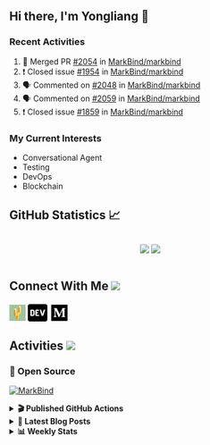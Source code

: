## Hi there, I'm Yongliang 👋

### Recent Activities

<!--START_SECTION:activity-->
1. 🎉 Merged PR [#2054](https://github.com/MarkBind/markbind/pull/2054) in [MarkBind/markbind](https://github.com/MarkBind/markbind)
2. ❗️ Closed issue [#1954](https://github.com/MarkBind/markbind/issues/1954) in [MarkBind/markbind](https://github.com/MarkBind/markbind)
3. 🗣 Commented on [#2048](https://github.com/MarkBind/markbind/issues/2048) in [MarkBind/markbind](https://github.com/MarkBind/markbind)
4. 🗣 Commented on [#2059](https://github.com/MarkBind/markbind/issues/2059) in [MarkBind/markbind](https://github.com/MarkBind/markbind)
5. ❗️ Closed issue [#1859](https://github.com/MarkBind/markbind/issues/1859) in [MarkBind/markbind](https://github.com/MarkBind/markbind)
<!--END_SECTION:activity-->

### My Current Interests

- Conversational Agent
- Testing
- DevOps
- Blockchain

## GitHub Statistics :chart_with_upwards_trend:
<div align="center">
<div style="display: flex; align-items: center; justify-content: center;">

[![](https://github-readme-stats-tlylt.vercel.app/api?username=tlylt&show_icons=true&theme=tokyonight&hide_border=true&locale=en)](https://github.com/tlylt)
[![](https://github-readme-streak-stats.herokuapp.com/?user=tlylt&theme=tokyonight&hide_border=true)](https://github.com/tlylt)
</div>
</div>

## Connect With Me <img src="https://media.giphy.com/media/2wh5K5yE3ulp3xgYcG/giphy-downsized.gif" width="30">

<a href="https://www.yongliangliu.com/" target="_blank"><img align="center" src="static/site-icon.png" alt="yongliangliu.com" height="29" width="29" /></a>
<a href="https://dev.to/tlylt" target="_blank"><img align="center" src="static/dev-badge.svg" alt="dev.to/tlylt" height="35" width="35" /></a>
<a href="https://tlylt.medium.com" target="_blank"><img align="center" src="static/medium.png" alt="tlylt.medium.com" height="35" width="35" /></a>

## Activities <img src="https://media.giphy.com/media/WUlplcMpOCEmTGBtBW/giphy.gif" width="30">

### 🔭 Open Source

[![MarkBind](https://github-readme-stats-tlylt.vercel.app/api/pin/?username=markbind&repo=markbind)](https://github.com/MarkBind/markbind)

<details>
<summary> <b>🎬 Published GitHub Actions </b> </summary>

[![install-graphviz](https://github-readme-stats-tlylt.vercel.app/api/pin/?username=tlylt&repo=install-graphviz)](https://github.com/tlylt/install-graphviz)

[![reposense-action](https://github-readme-stats-tlylt.vercel.app/api/pin/?username=tlylt&repo=reposense-action)](https://github.com/tlylt/reposense-action)

[![markbin-action](https://github-readme-stats-tlylt.vercel.app/api/pin/?username=markbind&repo=markbind-action)](https://github.com/MarkBind/markbind-action)

</details>

<details>
<summary> <b>📕 Latest Blog Posts</b> </summary>

<!-- BLOG-POST-LIST:START -->
- [End of University Year 3 Sem 1](https://www.yongliangliu.com/blog/end-of-year-3-sem-1/)
- [Repository Pattern, Revisited](https://www.yongliangliu.com/blog/repository-pattern-revisited/)
- [End of University Year 2 Sem 2](https://www.yongliangliu.com/blog/end-of-year-2-sem-2/)
- [Crossing abstraction barrier between parent and child class](https://www.yongliangliu.com/blog/cross-abstraction-barrier-between-parent-child/)
- [Intermediate GitHub CI Workflow Walk Through](https://www.yongliangliu.com/blog/intermediate-github-ci-workflow-walk-through/)
<!-- BLOG-POST-LIST:END -->

</details>

<details>
<summary> <b>📊 Weekly Stats</b> </summary>

<!--START_SECTION:waka-->
![Code Time](http://img.shields.io/badge/Code%20Time-634%20hrs%2049%20mins-blue)

**🐱 My GitHub Data** 

> 🏆 4,461 Contributions in the Year 2022
 > 
> 📦 331.0 kB Used in GitHub's Storage 
 > 
> 🚫 Not Opted to Hire
 > 
> 📜 138 Public Repositories 
 > 
> 🔑 25 Private Repositories  
 > 
**I'm an Early 🐤** 

```text
🌞 Morning    329 commits    ███████░░░░░░░░░░░░░░░░░░   30.52% 
🌆 Daytime    251 commits    █████░░░░░░░░░░░░░░░░░░░░   23.28% 
🌃 Evening    412 commits    █████████░░░░░░░░░░░░░░░░   38.22% 
🌙 Night      86 commits     ██░░░░░░░░░░░░░░░░░░░░░░░   7.98%

```
📅 **I'm Most Productive on Friday** 

```text
Monday       146 commits    ███░░░░░░░░░░░░░░░░░░░░░░   13.54% 
Tuesday      78 commits     █░░░░░░░░░░░░░░░░░░░░░░░░   7.24% 
Wednesday    158 commits    ███░░░░░░░░░░░░░░░░░░░░░░   14.66% 
Thursday     169 commits    ████░░░░░░░░░░░░░░░░░░░░░   15.68% 
Friday       237 commits    █████░░░░░░░░░░░░░░░░░░░░   21.99% 
Saturday     155 commits    ███░░░░░░░░░░░░░░░░░░░░░░   14.38% 
Sunday       135 commits    ███░░░░░░░░░░░░░░░░░░░░░░   12.52%

```


📊 **This Week I Spent My Time On** 

```text
⌚︎ Time Zone: Asia/Singapore

💬 Programming Languages: 
Markdown                 9 hrs 15 mins       ██████████████████░░░░░░░   72.2% 
JavaScript               1 hr 37 mins        ███░░░░░░░░░░░░░░░░░░░░░░   12.73% 
JSON                     48 mins             █░░░░░░░░░░░░░░░░░░░░░░░░   6.32% 
CSS                      37 mins             █░░░░░░░░░░░░░░░░░░░░░░░░   4.87% 
TypeScript               24 mins             ░░░░░░░░░░░░░░░░░░░░░░░░░   3.13%

```


 Last Updated on 20/12/2022 00:36:36 UTC
<!--END_SECTION:waka-->

</details>
